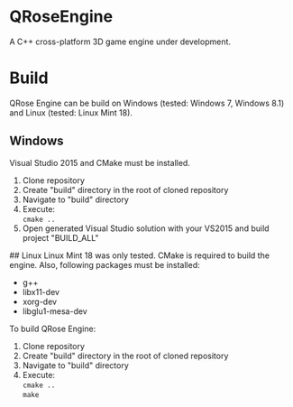 # QRoseEngine
A C++ cross-platform 3D game engine under development.

# Build
QRose Engine can be build on Windows (tested: Windows 7, Windows 8.1) and Linux (tested: Linux Mint 18).
## Windows
Visual Studio 2015 and CMake must be installed.
<ol>
<li>Clone repository</li>
<li>Create "build" directory in the root of cloned repository</li>
<li>Navigate to "build" directory</li>
<li>Execute:<br/><code>cmake ..</code></li>
<li>Open generated Visual Studio solution with your VS2015 and build project "BUILD_ALL"</li>
</ol>
## Linux
Linux Mint 18 was only tested. CMake is required to build the engine. Also, following packages must be installed:
<ul>
<li>g++</li>
<li>libx11-dev</li>
<li>xorg-dev</li>
<li>libglu1-mesa-dev</li>
</ul>
To build QRose Engine:
<ol>
<li>Clone repository</li>
<li>Create "build" directory in the root of cloned repository</li>
<li>Navigate to "build" directory</li>
<li>Execute:<br/><code>cmake ..</code><br/><code>make</code></li>
</ol>

